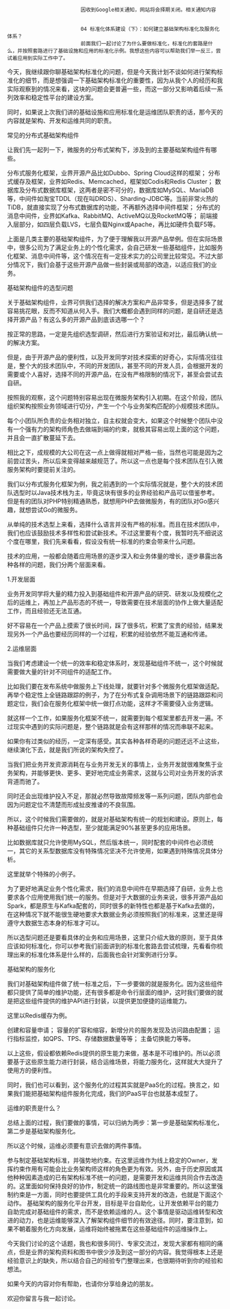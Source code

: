 
                            
                            因收到Google相关通知，网站将会择期关闭。相关通知内容
                            
                            
                            04 标准化体系建设（下）：如何建立基础架构标准化及服务化体系？
                            前面我们一起讨论了为什么要做标准化，标准化的套路是什么，并按照套路进行了基础设施和应用的标准化示例。我想这些内容可以帮助我们举一反三，尝试着应用到实际工作中了。

今天，我继续跟你聊基础架构标准化的问题，但是今天我计划不谈如何进行架构标准化的细节，而是想强调一下基础架构标准化的重要性，因为从我个人的经历和我实际观察到的情况来看，这块的问题会更普遍一些，而这一部分又影响着后续一系列效率和稳定性平台的建设方案。

同时，如果说上次我们讲的基础设施和应用标准化是运维团队职责的话，那今天的内容就是架构、开发和运维共同的职责。

常见的分布式基础架构组件

让我们先一起列一下，微服务的分布式架构下，涉及到的主要基础架构组件有哪些。


分布式服务化框架，业界开源产品比如Dubbo、Spring Cloud这样的框架；
分布式缓存及框架，业界如Redis、Memcached，框架如Codis和Redis Cluster；
数据库及分布式数据库框架，这两者是密不可分的，数据库如MySQL、MariaDB等，中间件如淘宝TDDL（现在叫DRDS）、Sharding-JDBC等。当前非常火热的TiDB，就直接实现了分布式数据库的功能，不再额外选择中间件框架；
分布式的消息中间件，业界如Kafka、RabbitMQ、ActiveMQ以及RocketMQ等；
前端接入层部分，如四层负载LVS，七层负载Nginx或Apache，再比如硬件负载F5等。


上面是几类主要的基础架构组件，为了便于理解我以开源产品举例。但在实际场景中，很多公司为了满足业务上的个性化需求，会自己研发一些基础组件，比如服务化框架、消息中间件等，这个情况在有一定技术实力的公司里比较常见。不过大部分情况下，我们会基于这些开源产品做一些封装或局部的改造，以适应我们的业务。

基础架构组件的选型问题

关于基础架构组件，业界可供我们选择的解决方案和产品非常多，但是选择多了就容易挑花眼，反而不知道从何入手。我们大概都会遇到同样的问题，是自研还是选择开源产品？有这么多的开源产品到底该选哪一个？

按正常的思路，一定是先组织选型调研，然后进行方案验证和对比，最后确认统一的解决方案。

但是，由于开源产品的便利性，以及开发同学对技术探索的好奇心，实际情况往往是，整个大的技术团队中，不同的开发团队，甚至不同的开发人员，会根据开发的需要或个人喜好，选择不同的开源产品，在没有严格限制的情况下，甚至会尝试去自研。

按照我的观察，这个问题特别容易出现在微服务架构引入初期。在这个阶段，团队组织架构按照业务领域进行切分，产生一个个与业务架构匹配的小规模技术团队。

每个小团队所负责的业务相对独立，自主权就会变大，如果这个时候整个团队中没有一个强有力的架构师角色去做端到端的约束，就极其容易出现上面的这个问题，并且会一直扩散蔓延下去。

相比之下，成规模的大公司在这一点上做得就相对严格一些，当然也可能是因为之前尝过苦头，所以后来变得越来越规范了。所以这一点也是每个技术团队在引入微服务架构时要提前关注的。

我们以分布式服务化框架为例，我之前遇到的一个实际情况就是，整个大的技术团队选型时以Java技术栈为主，毕竟这块有很多的业界经验和产品可以借鉴参考。但是有的团队对PHP特别精通熟悉，就想用PHP去做微服务，有的团队对Go感兴趣，就想尝试Go的微服务。

从单纯的技术选型上来看，选择什么语言并没有严格的标准。而且在技术团队中，我们也应该鼓励技术多样性和尝试新技术。不过这里要有个度，我暂时先不细说这个度在哪里，我们先来看看，假设没有统一标准的约束会带来什么问题。

技术的应用，一般都会随着应用场景的逐步深入和业务体量的增长，逐步暴露出各种各样的问题，我们分两个层面来看。

1.开发层面

业务开发同学将大量的精力投入到基础组件和开源产品的研究、研发以及规模化之后的运维上，再加上产品形态的不统一，导致需要在技术层面的协作上做大量适配工作，而且经验还无法互通。

好不容易在一个产品上摸索了很长时间，踩了很多坑，积累了宝贵的经验，结果发现另外一个产品也要经历同样的一个过程，积累的经验依然不能互通和传递。

2.运维层面

当我们考虑建设一个统一的效率和稳定体系时，发现基础组件不统一，这个时候就需要做大量的针对不同组件的适配工作。

比如我们要在发布系统中做服务上下线处理，就要针对多个微服务化框架做适配。再举个稳定性上全链路跟踪的例子，为了在分布式复杂调用场景下的链路跟踪和问题定位，我们会在服务化框架中统一做打点功能，这样才不需要侵入业务逻辑。

就这样一个工作，如果服务化框架不统一，就需要到每个框架里都去开发一遍。不过现实中遇到的实际问题是，整个链路就是会有这样那样的情况而串联不起来。

如果你有过类似的经历，一定深有感受。其实各种各样奇葩的问题还远不止这些，继续演化下去，就是我们所说的架构失控了。

当我们把业务开发资源消耗在与业务开发无关的事情上，业务开发就很难聚焦于业务架构，并能够更快、更多、更好地完成业务需求，这就与公司对业务开发的诉求背道而驰了。

同时还会出现维护投入不足，那就必然导致故障频发等一系列问题，团队内部也会因为问题定位不清楚而形成扯皮推诿的不良氛围。

所以，这个时候我们需要做的，就是对基础架构有统一的规划和建设。原则上，每种基础组件只允许一种选型，至少就能满足90%甚至更多的应用场景。

比如数据库就只允许使用MySQL，然后版本统一，同时配套的中间件也必须统一，其它的关系型数据库没有特殊情况坚决不允许使用，如果遇到特殊情况具体分析。

这里就举个特殊的小例子。

为了更好地满足业务个性化需求，我们的消息中间件在早期选择了自研，业务上也要求各个应用使用我们统一的服务。但是对于大数据的业务来说，很多开源产品如Spark，都是原生与Kafka配套的，同时很多的新特性也都是基于Kafka去做的，在这种情况下就不能很生硬地要求大数据业务必须按照我们的标准来，这里还是得遵守大数据生态本身的标准才可以。

所以选型问题还是要看具体的业务和应用场景，这里只介绍大致的原则，至于具体应该如何标准化，你可以参考我们前面讲到的标准化套路去尝试梳理，先看看你梳理出来的标准化体系是什么样的，后面我也会针对案例进行分享。

基础架构的服务化

我们对基础架构组件做了统一标准之后，下一步要做的就是服务化。因为这些组件都只提供了简单的维护功能，还有很多都是命令行层面的维护，这时我们要做的就是把这些组件提供的维护API进行封装，以提供更加便捷的运维能力。

这里以Redis缓存为例。


创建和容量申请；
容量的扩容和缩容，新增分片的服务发现及访问路由配置；
运行指标监控，如QPS、TPS、存储数据数量等等；
主备切换能力等等。


以上这些，假设都依赖Redis提供的原生能力来做，基本是不可维护的。所以必须要基于这些原生能力进行封装，结合运维场景，将能力服务化，这样就大大提升了使用方的便利性。

同时，我们也可以看到，这个服务化的过程其实就是PaaS化的过程。换言之，如果我们能把基础架构组件服务化完成，我们的PaaS平台也就基本成型了。

运维的职责是什么？

总结上面的过程，我们要做的事情，可以归纳为两步：第一步是基础架构标准化，第二步是基础架构服务化。

所以这个时候，运维必须要有意识去做的两件事情。


参与制定基础架构标准，并强势地约束。在这里运维作为线上稳定的Owner，发挥约束作用有可能会比业务架构师这样的角色更为有效。另外，由于历史原因或其他种种因素造成的已有架构标准不统一的问题，是需要开发和运维共同合作去改造的。这里面如何保持良好的协作，制定统一的路线图也是非常重要的。所以这里强制约束是一方面，同时也要提供工具化的手段来支持开发的改造，也就是下面这个动作。
基础架构的服务化平台开发，目标是平台自助化，让开发依赖平台的能力自助完成对基础组件的需求，而不是依赖运维的人。这个事情是驱动运维转型和改进的动力，也是运维能够深入了解架构组件细节的有效途径。同时，要注意到，如果不朝着服务化方向发展，运维将始终被拖累在这些基础组件的运维操作上。


今天我们讨论的这个话题，我也和很多同行、专家交流过，发现大家都有相同的痛点，但是业界的架构资料和图书中很少涉及到这一部分的内容。我觉得根本上还是经验意识上的缺失，所以结合自己的经验专门整理出来，也很期待听到你的经验和想法。

如果今天的内容对你有帮助，也请你分享给身边的朋友。

欢迎你留言与我一起讨论。

                        
                        
                            